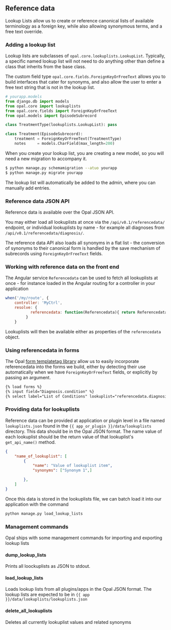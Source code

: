 ## Reference data

Lookup Lists allow us to create or reference canonical lists of available terminology as a
foreign key, while also allowing synonymous terms, and a free text override.

### Adding a lookup list

Lookup lists are subclasses of `opal.core.lookuplists.LookupList`. Typically, a specific named
lookup list will not need to do anything other than define a class that inherits from the base
class.

The custom field type `opal.core.fields.ForeignKeyOrFreeText` allows you to build interfaces
that cater for synonyms, and also allow the user to enter a free text string that is not in
the lookup list.

```python
# yourapp.models
from django.db import models
from opal.core import lookuplists
from opal.core.fields import ForeignKeyOrFreeText
from opal.models import EpisodeSubrecord

class TreatmentType(lookuplists.LookupList): pass

class Treatment(EpisodeSubrecord):
    treatment = ForeignKeyOrFreeText(TreatmentType)
    notes     = models.CharField(max_length=200)
```

When you create your lookup list, you are creating a new model, so you will need a new migration
to accompany it.

```bash
$ python manage.py schemamigration --atuo yourapp
$ python manage.py migrate yourapp
```

The lookup list will automatically be added to the admin, where you can manually add entries.

### Reference data JSON API

Reference data is available over the Opal JSON API.

You may either load all lookuplists at once via the `/api/v0.1/referencedata/` endpoint, or
individual lookuplists by name - for example all diagnoses from `/api/v0.1/referencedata/diagnosis/`.

The reference data API also loads all synonyms in a flat list - the conversion of synonyms to their
canonical form is handled by the save mechanism of subrecords using `ForeignKeyOrFreeText` fields.

### Working with reference data on the front end

The Angular service `Referencedata` can be used to fetch all lookuplists at once - for instance
loaded in the Angular routing for a controller in your application

```javascript
when('/my/route', {
    controller: 'MyCtrl',
   	resolve: {
           referencedata: function(Referencedata){ return Referencedata; }
   		 }
    }
```

Lookuplists will then be available either as properties of the `referencedata` object.

### Using referencedata in forms

The Opal [form templatetag library](../reference/form_templatetags.md) allow us to easily incorporate
referencedata into the forms we build, either by detecting their use automatically when we have
`ForeignKeyOrFreeText` fields, or explicitly by passing an argument.

```html
{% load forms %}
{% input field="Diagnosis.condition" %}
{% select label="List of Conditions" lookuplist="referencedata.diagnosis" %}
```

### Providing data for lookuplists

Reference data can be provided at application or plugin level in a file named `lookuplists.json` found in the
`{{ app_or_plugin }}/data/lookuplists` directory. This data should be in the Opal JSON format. The name value
of each lookuplist should be the return value of that lookuplist's `get_api_name()` method.

```JSON
{
    "name_of_lookuplist": [
        {
            "name": "Value of lookuplist item",
            "synonyms": ["Synonym 1",]

        },
    ]
}
```

Once this data is stored in the lookuplists file, we can batch load it into our application with the command

```bash
python manage.py load_lookup_lists
```

### Management commands

Opal ships with some management commands for importing and exporting lookup lists

#### dump_lookup_lists

Prints all loockuplists as JSON to stdout.

#### load_lookup_lists

Loads lookup lists from all plugins/apps in the Opal JSON format. The lookup lists are expected to be in
`{{ app }}/data/lookuplists/lookuplists.json`

#### delete_all_lookuplists

Deletes all currently lookuplist values and related synonyms
